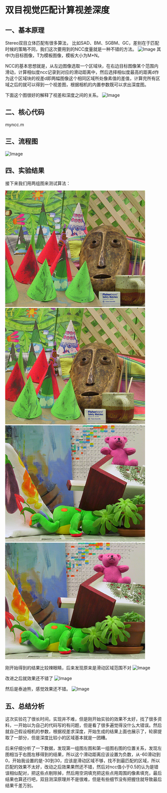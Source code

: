 # 双目视觉匹配计算视差深度

## 一、基本原理

Stereo双目立体匹配有很多算法， 比如SAD、BM、SGBM、GC，差别在于匹配时候的策略不同，我们这次要用到的NCC度量就是一种不错的方法。
![Image](https://github.com/AOYLAOTANG/ImageSource/blob/main/CV/stereo/CV-stereo1.png)
其中I为目标图像，T为模板图像，模板大小为M*N。

NCC的基本思想就是，从左边图像选取一个区域块，在右边目标图像某个范围内滑动，计算相似度ncc记录到对应的滑动距离中，然后选择相似度最高的距离d作为这个区域块的视差d即两幅图像这个相同区域所处像素值的差值，计算完所有区域之后的就可以得到一个视差图，根据相机的内置参数既可以求出深度图。

下面这个图很好的解释了视差和深度之间的关系。
![Image](https://github.com/AOYLAOTANG/ImageSource/blob/main/CV/stereo/CV-stereo2.png)

## 二、核心代码

myncc.m

## 三、流程图

![Image](https://github.com/AOYLAOTANG/ImageSource/blob/main/CV/stereo/CV-stereo3.png)

## 四、实验结果

接下来我们用两组图来测试算法：

![Image](https://github.com/AOYLAOTANG/Computer-Vision/blob/main/stereo%E5%8F%8C%E7%9B%AE%E5%8C%B9%E9%85%8D/im2.jpg)
![Image](https://github.com/AOYLAOTANG/Computer-Vision/blob/main/stereo%E5%8F%8C%E7%9B%AE%E5%8C%B9%E9%85%8D/im6.jpg)
![Image](https://github.com/AOYLAOTANG/Computer-Vision/blob/main/stereo%E5%8F%8C%E7%9B%AE%E5%8C%B9%E9%85%8D/teddy1.png)
![Image](https://github.com/AOYLAOTANG/Computer-Vision/blob/main/stereo%E5%8F%8C%E7%9B%AE%E5%8C%B9%E9%85%8D/teddy2.png)

刚开始得到的结果比较辣眼睛，后来发现原来是滑动区域范围不对
![Image](https://github.com/AOYLAOTANG/ImageSource/blob/main/CV/stereo/CV-stereo4.png)

改进之后就效果还不错了
![Image](https://github.com/AOYLAOTANG/ImageSource/blob/main/CV/stereo/CV-stereo5.png)

然后是泰迪熊，感觉效果还不错。
![Image](https://github.com/AOYLAOTANG/ImageSource/blob/main/CV/stereo/CV-stereo6.png)

## 五、总结分析

 这次实验花了很长时间，实现并不难，但是刚开始实验的效果不太好，找了很多资料，一开始以为自己的代码写的有问题，但是看了很多遍觉得没什么大错误。然后就自己假设相机的参数，根据视差求深度，开始生成的结果上面也展示了，轮廓提取了一部分，但是深度比较小的区域基本就是一团糟。

后来仔细分析了一下数据，发现第一组图左图和第一组图右图的位置关系，发现左图相当于右图左移得到的结果，所以这个滑动距离应该设置为负数，从-60滑动到0，开始我设置的是-30到30，应该是滑动区域不够，找不到最匹配的区域，所以匹配的效果不太好，改动之后效果果然还不错，然后对ncc值小于0.5的认为是错误相似配对，把这些点剔除掉，然后用空洞填充把这些点用周围的像素填充，最后结果也算还行吧，双目测深原理并不是很难，但是有些细节没有把握住就导致最后结果千差万别。
